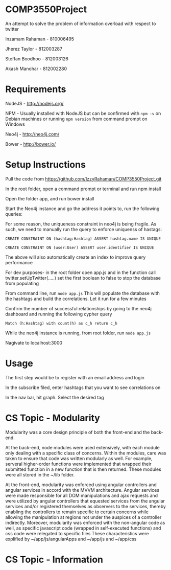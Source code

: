 COMP3550Project
===============
An attempt to solve the problem of information overload with respect to twitter 

Inzamam Rahaman - 810006495

Jherez Taylor - 812003287

Steffan Boodhoo - 812003126

Akash Manohar - 812002280

Requirements
============
NodeJS - http://nodejs.org/

NPM - Usually installed with NodeJS but can be confirmed with `npm -v` on Debian machines or running `npm version` from command prompt on Windows

Neo4j - http://neo4j.com/

Bower - http://bower.io/

Setup Instructions
==================
Pull the code from https://github.com/IzzyRahaman/COMP3550Project.git

In the root folder, open a command prompt or terminal and run npm install

Open the folder app, and run bower install

Start the Neo4j instance and go the address it points to, run the following queries:

For some reason, the uniqueness constraint in neo4j is being fragile. As such, we need to manually run the query to enforce uniquenss of hastags:

`CREATE CONSTRAINT ON (hashtag:Hashtag) ASSERT hashtag.name IS UNIQUE`

`CREATE CONSTRAINT ON (user:User) ASSERT user.identifier IS UNIQUE`

The above will also automatically create an index to improve query performance

For dev purposes- in the root folder open app.js and in the function call twitter.setUpTwitter(.....) set the first boolean to false to stop the database from populating

From command line, run `node app.js` This will populate the database with the hashtags and build the correlations. Let it run for a few minutes

Confirm the number of successful relationships by going to the neo4j dashboard and running the following cypher query

`Match (h:Hashtag) with count(h) as c_h return c_h`

While the neo4j instance is running, from root folder, run `node app.js`

Nagivate to localhost:3000

Usage
==================

The first step would be to register with an email address and login

In the subscribe filed, enter hashtags that you want to see correlations on

In the nav bar, hit graph. Select the desired tag


CS Topic - Modularity
==================

Modularity was a core design principle of both the front-end and the back-end. 

At the back-end, node modules were used extensively, with each module only dealing with a specific class of concerns. Within the modules, care was taken to ensure that code was written modularly as well. For example, serveral higher-order functions were implemented that wrapped their submitted function in a new function that is then returned. These modules were all stored in the ~/lib folder. 

At the front-end, modularity was enforced using angular controllers and angular services in accord with the MVVM architecture. Angular services were made responsible for all DOM manipulations and ajax requests and were utilized by angular controllers that equested services from the angular services and/or  registered themselves as observers to the services, thereby enabling the controllers to remain specific to certain concerns while allowing the manipulation at regions not under the auspices of a controller indirectly. Moreover, modularity was enforced with the non-angular code as well, as specific javascript code (wrapped in self-executed functions) and css code were relegated to specific files
These characteristics were explified by ~/app/js/angularApps and ~/app/js and ~/app/css

CS Topic - Information
======================


